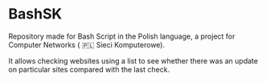 # BashSK
Repository made for Bash Script in the Polish language, a project for Computer Networks ( :poland: Sieci Komputerowe).

It allows checking websites using a list to see whether there was an update on particular sites compared with the last check.
